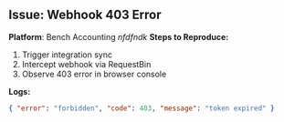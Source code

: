 ## Issue: Webhook 403 Error

**Platform**: Bench Accounting  _nfdfndk_
**Steps to Reproduce:**
1. Trigger integration sync
2. Intercept webhook via RequestBin
3. Observe 403 error in browser console

**Logs:**
```json
{ "error": "forbidden", "code": 403, "message": "token expired" }
